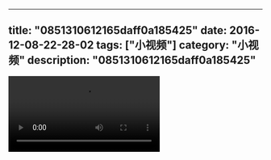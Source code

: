 
---
title: "0851310612165daff0a185425"
date: 2016-12-08-22-28-02
tags: ["小视频"]
category: "小视频"
description: "0851310612165daff0a185425"
---
<video src="http://ohtsqip0g.bkt.clouddn.com/0851310612165daff0a185425.mp4" controls="controls"></video>
